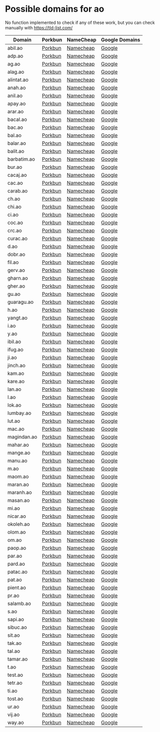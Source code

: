 # Possible domains for ao

No function implemented to check if any of these work, but you can check manually with https://tld-list.com/

| Domain | Porkbun | NameCheap | Google Domains |
|---|---|---|---|
| abil.ao | [Porkbun](https://porkbun.com/checkout/search?prb=e814663da1&tlds=&idnLanguage=&search=search&q=abil.ao) | [Namecheap](https://www.namecheap.com/domains/registration/results/?domain=abil.ao) | [Google](https://domains.google.com/registrar/search?searchTerm=abil.ao) |
| adp.ao | [Porkbun](https://porkbun.com/checkout/search?prb=e814663da1&tlds=&idnLanguage=&search=search&q=adp.ao) | [Namecheap](https://www.namecheap.com/domains/registration/results/?domain=adp.ao) | [Google](https://domains.google.com/registrar/search?searchTerm=adp.ao) |
| ag.ao | [Porkbun](https://porkbun.com/checkout/search?prb=e814663da1&tlds=&idnLanguage=&search=search&q=ag.ao) | [Namecheap](https://www.namecheap.com/domains/registration/results/?domain=ag.ao) | [Google](https://domains.google.com/registrar/search?searchTerm=ag.ao) |
| alag.ao | [Porkbun](https://porkbun.com/checkout/search?prb=e814663da1&tlds=&idnLanguage=&search=search&q=alag.ao) | [Namecheap](https://www.namecheap.com/domains/registration/results/?domain=alag.ao) | [Google](https://domains.google.com/registrar/search?searchTerm=alag.ao) |
| alintat.ao | [Porkbun](https://porkbun.com/checkout/search?prb=e814663da1&tlds=&idnLanguage=&search=search&q=alintat.ao) | [Namecheap](https://www.namecheap.com/domains/registration/results/?domain=alintat.ao) | [Google](https://domains.google.com/registrar/search?searchTerm=alintat.ao) |
| anah.ao | [Porkbun](https://porkbun.com/checkout/search?prb=e814663da1&tlds=&idnLanguage=&search=search&q=anah.ao) | [Namecheap](https://www.namecheap.com/domains/registration/results/?domain=anah.ao) | [Google](https://domains.google.com/registrar/search?searchTerm=anah.ao) |
| anil.ao | [Porkbun](https://porkbun.com/checkout/search?prb=e814663da1&tlds=&idnLanguage=&search=search&q=anil.ao) | [Namecheap](https://www.namecheap.com/domains/registration/results/?domain=anil.ao) | [Google](https://domains.google.com/registrar/search?searchTerm=anil.ao) |
| apay.ao | [Porkbun](https://porkbun.com/checkout/search?prb=e814663da1&tlds=&idnLanguage=&search=search&q=apay.ao) | [Namecheap](https://www.namecheap.com/domains/registration/results/?domain=apay.ao) | [Google](https://domains.google.com/registrar/search?searchTerm=apay.ao) |
| arar.ao | [Porkbun](https://porkbun.com/checkout/search?prb=e814663da1&tlds=&idnLanguage=&search=search&q=arar.ao) | [Namecheap](https://www.namecheap.com/domains/registration/results/?domain=arar.ao) | [Google](https://domains.google.com/registrar/search?searchTerm=arar.ao) |
| bacal.ao | [Porkbun](https://porkbun.com/checkout/search?prb=e814663da1&tlds=&idnLanguage=&search=search&q=bacal.ao) | [Namecheap](https://www.namecheap.com/domains/registration/results/?domain=bacal.ao) | [Google](https://domains.google.com/registrar/search?searchTerm=bacal.ao) |
| bac.ao | [Porkbun](https://porkbun.com/checkout/search?prb=e814663da1&tlds=&idnLanguage=&search=search&q=bac.ao) | [Namecheap](https://www.namecheap.com/domains/registration/results/?domain=bac.ao) | [Google](https://domains.google.com/registrar/search?searchTerm=bac.ao) |
| bal.ao | [Porkbun](https://porkbun.com/checkout/search?prb=e814663da1&tlds=&idnLanguage=&search=search&q=bal.ao) | [Namecheap](https://www.namecheap.com/domains/registration/results/?domain=bal.ao) | [Google](https://domains.google.com/registrar/search?searchTerm=bal.ao) |
| balar.ao | [Porkbun](https://porkbun.com/checkout/search?prb=e814663da1&tlds=&idnLanguage=&search=search&q=balar.ao) | [Namecheap](https://www.namecheap.com/domains/registration/results/?domain=balar.ao) | [Google](https://domains.google.com/registrar/search?searchTerm=balar.ao) |
| balit.ao | [Porkbun](https://porkbun.com/checkout/search?prb=e814663da1&tlds=&idnLanguage=&search=search&q=balit.ao) | [Namecheap](https://www.namecheap.com/domains/registration/results/?domain=balit.ao) | [Google](https://domains.google.com/registrar/search?searchTerm=balit.ao) |
| barbatim.ao | [Porkbun](https://porkbun.com/checkout/search?prb=e814663da1&tlds=&idnLanguage=&search=search&q=barbatim.ao) | [Namecheap](https://www.namecheap.com/domains/registration/results/?domain=barbatim.ao) | [Google](https://domains.google.com/registrar/search?searchTerm=barbatim.ao) |
| bur.ao | [Porkbun](https://porkbun.com/checkout/search?prb=e814663da1&tlds=&idnLanguage=&search=search&q=bur.ao) | [Namecheap](https://www.namecheap.com/domains/registration/results/?domain=bur.ao) | [Google](https://domains.google.com/registrar/search?searchTerm=bur.ao) |
| cacaj.ao | [Porkbun](https://porkbun.com/checkout/search?prb=e814663da1&tlds=&idnLanguage=&search=search&q=cacaj.ao) | [Namecheap](https://www.namecheap.com/domains/registration/results/?domain=cacaj.ao) | [Google](https://domains.google.com/registrar/search?searchTerm=cacaj.ao) |
| cac.ao | [Porkbun](https://porkbun.com/checkout/search?prb=e814663da1&tlds=&idnLanguage=&search=search&q=cac.ao) | [Namecheap](https://www.namecheap.com/domains/registration/results/?domain=cac.ao) | [Google](https://domains.google.com/registrar/search?searchTerm=cac.ao) |
| carab.ao | [Porkbun](https://porkbun.com/checkout/search?prb=e814663da1&tlds=&idnLanguage=&search=search&q=carab.ao) | [Namecheap](https://www.namecheap.com/domains/registration/results/?domain=carab.ao) | [Google](https://domains.google.com/registrar/search?searchTerm=carab.ao) |
| ch.ao | [Porkbun](https://porkbun.com/checkout/search?prb=e814663da1&tlds=&idnLanguage=&search=search&q=ch.ao) | [Namecheap](https://www.namecheap.com/domains/registration/results/?domain=ch.ao) | [Google](https://domains.google.com/registrar/search?searchTerm=ch.ao) |
| chi.ao | [Porkbun](https://porkbun.com/checkout/search?prb=e814663da1&tlds=&idnLanguage=&search=search&q=chi.ao) | [Namecheap](https://www.namecheap.com/domains/registration/results/?domain=chi.ao) | [Google](https://domains.google.com/registrar/search?searchTerm=chi.ao) |
| ci.ao | [Porkbun](https://porkbun.com/checkout/search?prb=e814663da1&tlds=&idnLanguage=&search=search&q=ci.ao) | [Namecheap](https://www.namecheap.com/domains/registration/results/?domain=ci.ao) | [Google](https://domains.google.com/registrar/search?searchTerm=ci.ao) |
| coc.ao | [Porkbun](https://porkbun.com/checkout/search?prb=e814663da1&tlds=&idnLanguage=&search=search&q=coc.ao) | [Namecheap](https://www.namecheap.com/domains/registration/results/?domain=coc.ao) | [Google](https://domains.google.com/registrar/search?searchTerm=coc.ao) |
| crc.ao | [Porkbun](https://porkbun.com/checkout/search?prb=e814663da1&tlds=&idnLanguage=&search=search&q=crc.ao) | [Namecheap](https://www.namecheap.com/domains/registration/results/?domain=crc.ao) | [Google](https://domains.google.com/registrar/search?searchTerm=crc.ao) |
| curac.ao | [Porkbun](https://porkbun.com/checkout/search?prb=e814663da1&tlds=&idnLanguage=&search=search&q=curac.ao) | [Namecheap](https://www.namecheap.com/domains/registration/results/?domain=curac.ao) | [Google](https://domains.google.com/registrar/search?searchTerm=curac.ao) |
| d.ao | [Porkbun](https://porkbun.com/checkout/search?prb=e814663da1&tlds=&idnLanguage=&search=search&q=d.ao) | [Namecheap](https://www.namecheap.com/domains/registration/results/?domain=d.ao) | [Google](https://domains.google.com/registrar/search?searchTerm=d.ao) |
| dobr.ao | [Porkbun](https://porkbun.com/checkout/search?prb=e814663da1&tlds=&idnLanguage=&search=search&q=dobr.ao) | [Namecheap](https://www.namecheap.com/domains/registration/results/?domain=dobr.ao) | [Google](https://domains.google.com/registrar/search?searchTerm=dobr.ao) |
| fil.ao | [Porkbun](https://porkbun.com/checkout/search?prb=e814663da1&tlds=&idnLanguage=&search=search&q=fil.ao) | [Namecheap](https://www.namecheap.com/domains/registration/results/?domain=fil.ao) | [Google](https://domains.google.com/registrar/search?searchTerm=fil.ao) |
| gerv.ao | [Porkbun](https://porkbun.com/checkout/search?prb=e814663da1&tlds=&idnLanguage=&search=search&q=gerv.ao) | [Namecheap](https://www.namecheap.com/domains/registration/results/?domain=gerv.ao) | [Google](https://domains.google.com/registrar/search?searchTerm=gerv.ao) |
| gharn.ao | [Porkbun](https://porkbun.com/checkout/search?prb=e814663da1&tlds=&idnLanguage=&search=search&q=gharn.ao) | [Namecheap](https://www.namecheap.com/domains/registration/results/?domain=gharn.ao) | [Google](https://domains.google.com/registrar/search?searchTerm=gharn.ao) |
| gher.ao | [Porkbun](https://porkbun.com/checkout/search?prb=e814663da1&tlds=&idnLanguage=&search=search&q=gher.ao) | [Namecheap](https://www.namecheap.com/domains/registration/results/?domain=gher.ao) | [Google](https://domains.google.com/registrar/search?searchTerm=gher.ao) |
| gu.ao | [Porkbun](https://porkbun.com/checkout/search?prb=e814663da1&tlds=&idnLanguage=&search=search&q=gu.ao) | [Namecheap](https://www.namecheap.com/domains/registration/results/?domain=gu.ao) | [Google](https://domains.google.com/registrar/search?searchTerm=gu.ao) |
| guaragu.ao | [Porkbun](https://porkbun.com/checkout/search?prb=e814663da1&tlds=&idnLanguage=&search=search&q=guaragu.ao) | [Namecheap](https://www.namecheap.com/domains/registration/results/?domain=guaragu.ao) | [Google](https://domains.google.com/registrar/search?searchTerm=guaragu.ao) |
| h.ao | [Porkbun](https://porkbun.com/checkout/search?prb=e814663da1&tlds=&idnLanguage=&search=search&q=h.ao) | [Namecheap](https://www.namecheap.com/domains/registration/results/?domain=h.ao) | [Google](https://domains.google.com/registrar/search?searchTerm=h.ao) |
| yangt.ao | [Porkbun](https://porkbun.com/checkout/search?prb=e814663da1&tlds=&idnLanguage=&search=search&q=yangt.ao) | [Namecheap](https://www.namecheap.com/domains/registration/results/?domain=yangt.ao) | [Google](https://domains.google.com/registrar/search?searchTerm=yangt.ao) |
| i.ao | [Porkbun](https://porkbun.com/checkout/search?prb=e814663da1&tlds=&idnLanguage=&search=search&q=i.ao) | [Namecheap](https://www.namecheap.com/domains/registration/results/?domain=i.ao) | [Google](https://domains.google.com/registrar/search?searchTerm=i.ao) |
| y.ao | [Porkbun](https://porkbun.com/checkout/search?prb=e814663da1&tlds=&idnLanguage=&search=search&q=y.ao) | [Namecheap](https://www.namecheap.com/domains/registration/results/?domain=y.ao) | [Google](https://domains.google.com/registrar/search?searchTerm=y.ao) |
| ibil.ao | [Porkbun](https://porkbun.com/checkout/search?prb=e814663da1&tlds=&idnLanguage=&search=search&q=ibil.ao) | [Namecheap](https://www.namecheap.com/domains/registration/results/?domain=ibil.ao) | [Google](https://domains.google.com/registrar/search?searchTerm=ibil.ao) |
| ifug.ao | [Porkbun](https://porkbun.com/checkout/search?prb=e814663da1&tlds=&idnLanguage=&search=search&q=ifug.ao) | [Namecheap](https://www.namecheap.com/domains/registration/results/?domain=ifug.ao) | [Google](https://domains.google.com/registrar/search?searchTerm=ifug.ao) |
| ji.ao | [Porkbun](https://porkbun.com/checkout/search?prb=e814663da1&tlds=&idnLanguage=&search=search&q=ji.ao) | [Namecheap](https://www.namecheap.com/domains/registration/results/?domain=ji.ao) | [Google](https://domains.google.com/registrar/search?searchTerm=ji.ao) |
| jinch.ao | [Porkbun](https://porkbun.com/checkout/search?prb=e814663da1&tlds=&idnLanguage=&search=search&q=jinch.ao) | [Namecheap](https://www.namecheap.com/domains/registration/results/?domain=jinch.ao) | [Google](https://domains.google.com/registrar/search?searchTerm=jinch.ao) |
| kam.ao | [Porkbun](https://porkbun.com/checkout/search?prb=e814663da1&tlds=&idnLanguage=&search=search&q=kam.ao) | [Namecheap](https://www.namecheap.com/domains/registration/results/?domain=kam.ao) | [Google](https://domains.google.com/registrar/search?searchTerm=kam.ao) |
| kare.ao | [Porkbun](https://porkbun.com/checkout/search?prb=e814663da1&tlds=&idnLanguage=&search=search&q=kare.ao) | [Namecheap](https://www.namecheap.com/domains/registration/results/?domain=kare.ao) | [Google](https://domains.google.com/registrar/search?searchTerm=kare.ao) |
| lan.ao | [Porkbun](https://porkbun.com/checkout/search?prb=e814663da1&tlds=&idnLanguage=&search=search&q=lan.ao) | [Namecheap](https://www.namecheap.com/domains/registration/results/?domain=lan.ao) | [Google](https://domains.google.com/registrar/search?searchTerm=lan.ao) |
| l.ao | [Porkbun](https://porkbun.com/checkout/search?prb=e814663da1&tlds=&idnLanguage=&search=search&q=l.ao) | [Namecheap](https://www.namecheap.com/domains/registration/results/?domain=l.ao) | [Google](https://domains.google.com/registrar/search?searchTerm=l.ao) |
| lok.ao | [Porkbun](https://porkbun.com/checkout/search?prb=e814663da1&tlds=&idnLanguage=&search=search&q=lok.ao) | [Namecheap](https://www.namecheap.com/domains/registration/results/?domain=lok.ao) | [Google](https://domains.google.com/registrar/search?searchTerm=lok.ao) |
| lumbay.ao | [Porkbun](https://porkbun.com/checkout/search?prb=e814663da1&tlds=&idnLanguage=&search=search&q=lumbay.ao) | [Namecheap](https://www.namecheap.com/domains/registration/results/?domain=lumbay.ao) | [Google](https://domains.google.com/registrar/search?searchTerm=lumbay.ao) |
| lut.ao | [Porkbun](https://porkbun.com/checkout/search?prb=e814663da1&tlds=&idnLanguage=&search=search&q=lut.ao) | [Namecheap](https://www.namecheap.com/domains/registration/results/?domain=lut.ao) | [Google](https://domains.google.com/registrar/search?searchTerm=lut.ao) |
| mac.ao | [Porkbun](https://porkbun.com/checkout/search?prb=e814663da1&tlds=&idnLanguage=&search=search&q=mac.ao) | [Namecheap](https://www.namecheap.com/domains/registration/results/?domain=mac.ao) | [Google](https://domains.google.com/registrar/search?searchTerm=mac.ao) |
| magindan.ao | [Porkbun](https://porkbun.com/checkout/search?prb=e814663da1&tlds=&idnLanguage=&search=search&q=magindan.ao) | [Namecheap](https://www.namecheap.com/domains/registration/results/?domain=magindan.ao) | [Google](https://domains.google.com/registrar/search?searchTerm=magindan.ao) |
| mahar.ao | [Porkbun](https://porkbun.com/checkout/search?prb=e814663da1&tlds=&idnLanguage=&search=search&q=mahar.ao) | [Namecheap](https://www.namecheap.com/domains/registration/results/?domain=mahar.ao) | [Google](https://domains.google.com/registrar/search?searchTerm=mahar.ao) |
| mange.ao | [Porkbun](https://porkbun.com/checkout/search?prb=e814663da1&tlds=&idnLanguage=&search=search&q=mange.ao) | [Namecheap](https://www.namecheap.com/domains/registration/results/?domain=mange.ao) | [Google](https://domains.google.com/registrar/search?searchTerm=mange.ao) |
| manu.ao | [Porkbun](https://porkbun.com/checkout/search?prb=e814663da1&tlds=&idnLanguage=&search=search&q=manu.ao) | [Namecheap](https://www.namecheap.com/domains/registration/results/?domain=manu.ao) | [Google](https://domains.google.com/registrar/search?searchTerm=manu.ao) |
| m.ao | [Porkbun](https://porkbun.com/checkout/search?prb=e814663da1&tlds=&idnLanguage=&search=search&q=m.ao) | [Namecheap](https://www.namecheap.com/domains/registration/results/?domain=m.ao) | [Google](https://domains.google.com/registrar/search?searchTerm=m.ao) |
| maom.ao | [Porkbun](https://porkbun.com/checkout/search?prb=e814663da1&tlds=&idnLanguage=&search=search&q=maom.ao) | [Namecheap](https://www.namecheap.com/domains/registration/results/?domain=maom.ao) | [Google](https://domains.google.com/registrar/search?searchTerm=maom.ao) |
| maran.ao | [Porkbun](https://porkbun.com/checkout/search?prb=e814663da1&tlds=&idnLanguage=&search=search&q=maran.ao) | [Namecheap](https://www.namecheap.com/domains/registration/results/?domain=maran.ao) | [Google](https://domains.google.com/registrar/search?searchTerm=maran.ao) |
| maranh.ao | [Porkbun](https://porkbun.com/checkout/search?prb=e814663da1&tlds=&idnLanguage=&search=search&q=maranh.ao) | [Namecheap](https://www.namecheap.com/domains/registration/results/?domain=maranh.ao) | [Google](https://domains.google.com/registrar/search?searchTerm=maranh.ao) |
| masan.ao | [Porkbun](https://porkbun.com/checkout/search?prb=e814663da1&tlds=&idnLanguage=&search=search&q=masan.ao) | [Namecheap](https://www.namecheap.com/domains/registration/results/?domain=masan.ao) | [Google](https://domains.google.com/registrar/search?searchTerm=masan.ao) |
| mi.ao | [Porkbun](https://porkbun.com/checkout/search?prb=e814663da1&tlds=&idnLanguage=&search=search&q=mi.ao) | [Namecheap](https://www.namecheap.com/domains/registration/results/?domain=mi.ao) | [Google](https://domains.google.com/registrar/search?searchTerm=mi.ao) |
| nicar.ao | [Porkbun](https://porkbun.com/checkout/search?prb=e814663da1&tlds=&idnLanguage=&search=search&q=nicar.ao) | [Namecheap](https://www.namecheap.com/domains/registration/results/?domain=nicar.ao) | [Google](https://domains.google.com/registrar/search?searchTerm=nicar.ao) |
| okoleh.ao | [Porkbun](https://porkbun.com/checkout/search?prb=e814663da1&tlds=&idnLanguage=&search=search&q=okoleh.ao) | [Namecheap](https://www.namecheap.com/domains/registration/results/?domain=okoleh.ao) | [Google](https://domains.google.com/registrar/search?searchTerm=okoleh.ao) |
| olom.ao | [Porkbun](https://porkbun.com/checkout/search?prb=e814663da1&tlds=&idnLanguage=&search=search&q=olom.ao) | [Namecheap](https://www.namecheap.com/domains/registration/results/?domain=olom.ao) | [Google](https://domains.google.com/registrar/search?searchTerm=olom.ao) |
| om.ao | [Porkbun](https://porkbun.com/checkout/search?prb=e814663da1&tlds=&idnLanguage=&search=search&q=om.ao) | [Namecheap](https://www.namecheap.com/domains/registration/results/?domain=om.ao) | [Google](https://domains.google.com/registrar/search?searchTerm=om.ao) |
| paop.ao | [Porkbun](https://porkbun.com/checkout/search?prb=e814663da1&tlds=&idnLanguage=&search=search&q=paop.ao) | [Namecheap](https://www.namecheap.com/domains/registration/results/?domain=paop.ao) | [Google](https://domains.google.com/registrar/search?searchTerm=paop.ao) |
| par.ao | [Porkbun](https://porkbun.com/checkout/search?prb=e814663da1&tlds=&idnLanguage=&search=search&q=par.ao) | [Namecheap](https://www.namecheap.com/domains/registration/results/?domain=par.ao) | [Google](https://domains.google.com/registrar/search?searchTerm=par.ao) |
| pard.ao | [Porkbun](https://porkbun.com/checkout/search?prb=e814663da1&tlds=&idnLanguage=&search=search&q=pard.ao) | [Namecheap](https://www.namecheap.com/domains/registration/results/?domain=pard.ao) | [Google](https://domains.google.com/registrar/search?searchTerm=pard.ao) |
| patac.ao | [Porkbun](https://porkbun.com/checkout/search?prb=e814663da1&tlds=&idnLanguage=&search=search&q=patac.ao) | [Namecheap](https://www.namecheap.com/domains/registration/results/?domain=patac.ao) | [Google](https://domains.google.com/registrar/search?searchTerm=patac.ao) |
| pat.ao | [Porkbun](https://porkbun.com/checkout/search?prb=e814663da1&tlds=&idnLanguage=&search=search&q=pat.ao) | [Namecheap](https://www.namecheap.com/domains/registration/results/?domain=pat.ao) | [Google](https://domains.google.com/registrar/search?searchTerm=pat.ao) |
| pient.ao | [Porkbun](https://porkbun.com/checkout/search?prb=e814663da1&tlds=&idnLanguage=&search=search&q=pient.ao) | [Namecheap](https://www.namecheap.com/domains/registration/results/?domain=pient.ao) | [Google](https://domains.google.com/registrar/search?searchTerm=pient.ao) |
| pr.ao | [Porkbun](https://porkbun.com/checkout/search?prb=e814663da1&tlds=&idnLanguage=&search=search&q=pr.ao) | [Namecheap](https://www.namecheap.com/domains/registration/results/?domain=pr.ao) | [Google](https://domains.google.com/registrar/search?searchTerm=pr.ao) |
| salamb.ao | [Porkbun](https://porkbun.com/checkout/search?prb=e814663da1&tlds=&idnLanguage=&search=search&q=salamb.ao) | [Namecheap](https://www.namecheap.com/domains/registration/results/?domain=salamb.ao) | [Google](https://domains.google.com/registrar/search?searchTerm=salamb.ao) |
| s.ao | [Porkbun](https://porkbun.com/checkout/search?prb=e814663da1&tlds=&idnLanguage=&search=search&q=s.ao) | [Namecheap](https://www.namecheap.com/domains/registration/results/?domain=s.ao) | [Google](https://domains.google.com/registrar/search?searchTerm=s.ao) |
| sapi.ao | [Porkbun](https://porkbun.com/checkout/search?prb=e814663da1&tlds=&idnLanguage=&search=search&q=sapi.ao) | [Namecheap](https://www.namecheap.com/domains/registration/results/?domain=sapi.ao) | [Google](https://domains.google.com/registrar/search?searchTerm=sapi.ao) |
| sibuc.ao | [Porkbun](https://porkbun.com/checkout/search?prb=e814663da1&tlds=&idnLanguage=&search=search&q=sibuc.ao) | [Namecheap](https://www.namecheap.com/domains/registration/results/?domain=sibuc.ao) | [Google](https://domains.google.com/registrar/search?searchTerm=sibuc.ao) |
| sit.ao | [Porkbun](https://porkbun.com/checkout/search?prb=e814663da1&tlds=&idnLanguage=&search=search&q=sit.ao) | [Namecheap](https://www.namecheap.com/domains/registration/results/?domain=sit.ao) | [Google](https://domains.google.com/registrar/search?searchTerm=sit.ao) |
| tak.ao | [Porkbun](https://porkbun.com/checkout/search?prb=e814663da1&tlds=&idnLanguage=&search=search&q=tak.ao) | [Namecheap](https://www.namecheap.com/domains/registration/results/?domain=tak.ao) | [Google](https://domains.google.com/registrar/search?searchTerm=tak.ao) |
| tal.ao | [Porkbun](https://porkbun.com/checkout/search?prb=e814663da1&tlds=&idnLanguage=&search=search&q=tal.ao) | [Namecheap](https://www.namecheap.com/domains/registration/results/?domain=tal.ao) | [Google](https://domains.google.com/registrar/search?searchTerm=tal.ao) |
| tamar.ao | [Porkbun](https://porkbun.com/checkout/search?prb=e814663da1&tlds=&idnLanguage=&search=search&q=tamar.ao) | [Namecheap](https://www.namecheap.com/domains/registration/results/?domain=tamar.ao) | [Google](https://domains.google.com/registrar/search?searchTerm=tamar.ao) |
| t.ao | [Porkbun](https://porkbun.com/checkout/search?prb=e814663da1&tlds=&idnLanguage=&search=search&q=t.ao) | [Namecheap](https://www.namecheap.com/domains/registration/results/?domain=t.ao) | [Google](https://domains.google.com/registrar/search?searchTerm=t.ao) |
| test.ao | [Porkbun](https://porkbun.com/checkout/search?prb=e814663da1&tlds=&idnLanguage=&search=search&q=test.ao) | [Namecheap](https://www.namecheap.com/domains/registration/results/?domain=test.ao) | [Google](https://domains.google.com/registrar/search?searchTerm=test.ao) |
| tetr.ao | [Porkbun](https://porkbun.com/checkout/search?prb=e814663da1&tlds=&idnLanguage=&search=search&q=tetr.ao) | [Namecheap](https://www.namecheap.com/domains/registration/results/?domain=tetr.ao) | [Google](https://domains.google.com/registrar/search?searchTerm=tetr.ao) |
| ti.ao | [Porkbun](https://porkbun.com/checkout/search?prb=e814663da1&tlds=&idnLanguage=&search=search&q=ti.ao) | [Namecheap](https://www.namecheap.com/domains/registration/results/?domain=ti.ao) | [Google](https://domains.google.com/registrar/search?searchTerm=ti.ao) |
| tost.ao | [Porkbun](https://porkbun.com/checkout/search?prb=e814663da1&tlds=&idnLanguage=&search=search&q=tost.ao) | [Namecheap](https://www.namecheap.com/domains/registration/results/?domain=tost.ao) | [Google](https://domains.google.com/registrar/search?searchTerm=tost.ao) |
| ur.ao | [Porkbun](https://porkbun.com/checkout/search?prb=e814663da1&tlds=&idnLanguage=&search=search&q=ur.ao) | [Namecheap](https://www.namecheap.com/domains/registration/results/?domain=ur.ao) | [Google](https://domains.google.com/registrar/search?searchTerm=ur.ao) |
| vij.ao | [Porkbun](https://porkbun.com/checkout/search?prb=e814663da1&tlds=&idnLanguage=&search=search&q=vij.ao) | [Namecheap](https://www.namecheap.com/domains/registration/results/?domain=vij.ao) | [Google](https://domains.google.com/registrar/search?searchTerm=vij.ao) |
| way.ao | [Porkbun](https://porkbun.com/checkout/search?prb=e814663da1&tlds=&idnLanguage=&search=search&q=way.ao) | [Namecheap](https://www.namecheap.com/domains/registration/results/?domain=way.ao) | [Google](https://domains.google.com/registrar/search?searchTerm=way.ao) |
